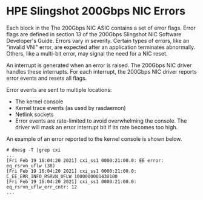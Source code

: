 # HPE Slingshot 200Gbps NIC Errors

Each block in the The 200Gbps NIC ASIC contains a set of error flags. Error flags are defined in section 13 of the 200Gbps Slingshot NIC Software Developer's Guide. Errors vary in severity. Certain types of errors, like an "invalid VNI" error, are expected after an application terminates abnormally. Others, like a multi-bit error, may signal the need for a NIC reset.

An interrupt is generated when an error is raised. The 200Gbps NIC driver handles these interrupts. For each interrupt, the 200Gbps NIC driver reports error events and resets all flags.

Error events are sent to multiple locations:

- The kernel console
- Kernel trace events (as used by rasdaemon)
- Netlink sockets
- Error events are rate-limited to avoid overwhelming the console. The driver will mask an error interrupt bit if its rate becomes too high.

An example of an error reported to the kernel console is shown below.

```screen
# dmesg -T |grep cxi
...
[Fri Feb 19 16:04:20 2021] cxi_ss1 0000:21:00.0: EE error: eq_rsrvn_uflw (38)
[Fri Feb 19 16:04:20 2021] cxi_ss1 0000:21:00.0:   C_EE_ERR_INFO_RSRVN_UFLW 1000000001430100
[Fri Feb 19 16:04:20 2021] cxi_ss1 0000:21:00.0:   eq_rsrvn_uflw_err_cntr: 12
...
```
